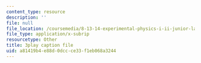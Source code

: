 ```yaml
---
content_type: resource
description: ''
file: null
file_location: /coursemedia/8-13-14-experimental-physics-i-ii-junior-lab-fall-2016-spring-2017/a81419b4e88d0dccce33f1eb068a3244_g8BXCaXo6fg.srt
file_type: application/x-subrip
resourcetype: Other
title: 3play caption file
uid: a81419b4-e88d-0dcc-ce33-f1eb068a3244
---
```

